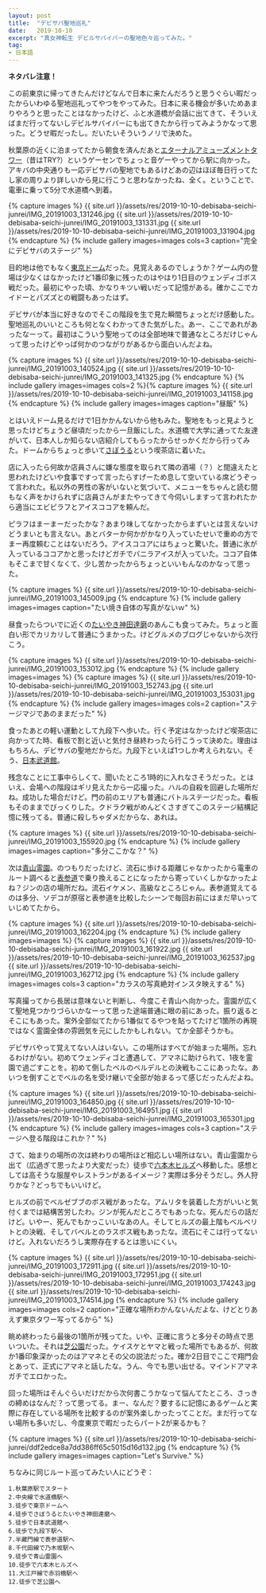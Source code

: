 ```yaml
---
layout: post
title:  "デビサバ聖地巡礼"
date:   2019-10-10
excerpt: "真女神転生 デビルサバイバーの聖地色々巡ってみた。"
tag:
- 日本語
---
```


**ネタバレ注意！**

この前東京に帰ってきたんだけどなんで日本に来たんだろうと思うぐらい暇だったからいわゆる聖地巡礼ってやつをやってみた。日本に来る機会が多いためあまりやろうと思ったことはなかったけど、ふと水道橋が会話に出てきて、そういえばまだ行ってないしデビルサバイバーにも出てきたから行ってみようかなって思った。どうせ暇だったし。だいたいそういうノリで決めた。

秋葉原の近くに泊まってたから朝食を済んだあと[エターナルアミューズメントタワー](https://www.google.com/maps/place/エターナルアミューズメントタワー/@35.7012401,139.7699148,17z/data=!3m1!4b1!4m5!3m4!1s0x60188c1d9a15cd35:0x88f29d503057daa7!8m2!3d35.7012401!4d139.7721035)（昔はTRY?）というゲーセンでちょっと音ゲーやってから駅に向かった。アキバの中央通りも一応デビサバの聖地でもあるけどあの辺はほぼ毎日行ってたし家の周りより詳しいから見に行こうと思わなかったね、全く。ということで、電車に乗って5分で水道橋へ到着。

{% capture images %}
    {{ site.url }}/assets/res/2019-10-10-debisaba-seichi-junrei/IMG_20191003_131246.jpg
    {{ site.url }}/assets/res/2019-10-10-debisaba-seichi-junrei/IMG_20191003_131331.jpg
    {{ site.url }}/assets/res/2019-10-10-debisaba-seichi-junrei/IMG_20191003_131904.jpg
{% endcapture %}
{% include gallery images=images cols=3 caption="完全にデビサバのステージ" %}

目的地は他でもなく[東京ドーム](https://www.google.com/maps/place/東京ドーム/@35.7056396,139.7497026,17z/data=!3m1!4b1!4m5!3m4!1s0x60188c4782eed4f3:0x5058b288249e640e!8m2!3d35.7056396!4d139.7518913)だった。見覚えあるのでしょうか？ゲーム内の登場は少なくはなかったけど1番印象に残ったのはやはり1日目のウェンディゴボス戦だった。最初にやった頃、かなりキツい戦いだって記憶がある。確かここでカイドーとパズズとの戦闘もあったはず。

デビサバが本当に好きなのでそこの階段を生で見た瞬間ちょっとだけ感動した。聖地巡礼のいいところも何となくわかってきた気がした。あー、ここであれがあったなーって。最初はこういう聖地ってのは全部地味で普通なところだけじゃんって思ったけどやっぱ何かのつながりがあるから面白いんだよね。

{% capture images %}
    {{ site.url }}/assets/res/2019-10-10-debisaba-seichi-junrei/IMG_20191003_140524.jpg
    {{ site.url }}/assets/res/2019-10-10-debisaba-seichi-junrei/IMG_20191003_141325.jpg
{% endcapture %}
{% include gallery images=images cols=2 %}{% capture images %}
    {{ site.url }}/assets/res/2019-10-10-debisaba-seichi-junrei/IMG_20191003_141158.jpg
{% endcapture %}
{% include gallery images=images caption="昼飯" %}

とはいえドーム見るだけで1日かかんないから他もみた。聖地をもっと見ようと思ったけどちょうど昼頃だったから一旦飯にした。水道橋で大学に通ってた友達がいて、日本人しか知らない店紹介してもらったからせっかくだから行ってみた。ドームからちょっと歩いて[さぼうる](https://tabelog.com/tokyo/A1310/A131003/13000609/)という喫茶店に着いた。

店に入ったら何故か店員さんに嫌な態度を取られて隣の酒場（？）と間違えたと思われたけどいや食事ですって言ったらすげーため息して空いている席どうぞって言われた。私以外の男性の客がいないと気づいて、メニューをちゃんと読む間もなく声をかけられずに店員さんがまたやってきて今伺いしますって言われたから適当にエビピラフとアイスココアを頼んだ。

ピラフはまーまーだったかな？あまり味してなかったからまずいとは言えないけどうまいとも言えない。あとバターか何かがかなり入っていたせいで重めの方でまー再度頼むことはないだろう。アイスココアにはちょっと驚いた。普通に氷が入っているココアかと思ったけどガチでバニラアイスが入っていた。ココア自体もそこまで甘くなくて、少し苦かったからちょっといいもんなのかなって思った。

{% capture images %}
    {{ site.url }}/assets/res/2019-10-10-debisaba-seichi-junrei/IMG_20191003_145009.jpg
{% endcapture %}
{% include gallery images=images caption="たい焼き自体の写真がないｗ" %}

昼食ったらついでに近くの[たいやき神田達磨](https://tabelog.com/tokyo/A1310/A131003/13100660/)のあんこも食ってみた。ちょっと面白い形でカリカリして普通にうまかった。けどグルメのブログじゃないから次行こう。

{% capture images %}
    {{ site.url }}/assets/res/2019-10-10-debisaba-seichi-junrei/IMG_20191003_153012.jpg
{% endcapture %}
{% include gallery images=images %}
{% capture images %}
    {{ site.url }}/assets/res/2019-10-10-debisaba-seichi-junrei/IMG_20191003_152743.jpg
    {{ site.url }}/assets/res/2019-10-10-debisaba-seichi-junrei/IMG_20191003_153031.jpg
{% endcapture %}
{% include gallery images=images cols=2 caption="ステージマジであのままだった" %}

食ったあとの軽い運動として九段下へ歩いた。行く予定はなかったけど喫茶店に向かってた時、看板で割と近いと気付き昼終わったら行こうって決めた。理由はもちろん、デビサバの聖地だからだ。九段下といえば1つしか考えられない。そう、[日本武道館](https://www.google.com/maps/place/日本武道館/@35.6933175,139.7476963,17z/data=!3m1!4b1!4m5!3m4!1s0x60188c6b802bf413:0x215b5c71c9657188!8m2!3d35.6933175!4d139.749885)。

残念なことに工事中らしくて、聞いたところ1時的に入れなさそうだった。とはいえ、会場への階段はギリ見えたから一応撮った。ハルの自殺を回避した場所だね。成功した場合だけど。門の前のエリアも普通にバトルステージだった。看板もそのままでびっくりした。クドラク戦がめんどくさすぎてこのステージ結構記憶に残ってる。普通に殺しちゃダメだからな、あれは。

{% capture images %}
    {{ site.url }}/assets/res/2019-10-10-debisaba-seichi-junrei/IMG_20191003_155920.jpg
{% endcapture %}
{% include gallery images=images caption="多分ここかな？" %}

次は[青山霊園](https://www.google.com/maps/place/青山霊園+東十四通り/@35.667028,139.7197327,17z/data=!3m1!4b1!4m5!3m4!1s0x60188b62ca6eed21:0x880e44263ab0931a!8m2!3d35.667028!4d139.7219214)。のつもりだったけど、流石に歩ける距離じゃなかったから電車のルート調べると[表参道](https://www.google.com/maps/place/表参道駅/@35.6652511,139.7099034,17z/data=!3m1!4b1!4m5!3m4!1s0x60188c9fee70f285:0x4054b8b23563631c!8m2!3d35.6652511!4d139.7120921)で乗り換えることになったから寄っていくしかなかったよね？ジンの店の場所だね。流石イケメン、高級なところじゃん。表参道覚えてるのは多分、ソデコが原宿と表参道を比較したシーンで毎回お前にはまだ早いっていじめてたから。

{% capture images %}
    {{ site.url }}/assets/res/2019-10-10-debisaba-seichi-junrei/IMG_20191003_162204.jpg
{% endcapture %}
{% include gallery images=images %}
{% capture images %}
    {{ site.url }}/assets/res/2019-10-10-debisaba-seichi-junrei/IMG_20191003_161922.jpg
    {{ site.url }}/assets/res/2019-10-10-debisaba-seichi-junrei/IMG_20191003_162537.jpg
    {{ site.url }}/assets/res/2019-10-10-debisaba-seichi-junrei/IMG_20191003_162712.jpg
{% endcapture %}
{% include gallery images=images cols=3 caption="カラスの写真絶対インスタ映えする" %}

写真撮ってから長居は意味ないと判断し、今度こそ青山へ向かった。霊園が広くて聖地見つかりづらいかなーって思った途端普通に眼の前にあった。振り返るとそこにもあった。案外全部似てたから1番似てるやつを貼ってたけど1箇所の再現ではなく霊園全体の雰囲気を元にしたかもしれない。てか全部そうかも。

デビサバやって覚えてない人はいない。この場所はすべてが始まった場所。忘れるわけがない。初めてウェンディゴと遭遇して、アマネに助けられて、1夜を霊園で過ごすことを。初めて倒したベルのベルデルとの決戦もここにあったな。あいつを倒すことでベルの名を受け継いで全部が始まるって感じだったんだよね。

{% capture images %}
    {{ site.url }}/assets/res/2019-10-10-debisaba-seichi-junrei/IMG_20191003_164850.jpg
    {{ site.url }}/assets/res/2019-10-10-debisaba-seichi-junrei/IMG_20191003_164951.jpg
    {{ site.url }}/assets/res/2019-10-10-debisaba-seichi-junrei/IMG_20191003_165301.jpg
{% endcapture %}
{% include gallery images=images cols=3 caption="ステージへ登る階段はこれか？" %}

さて、始まりの場所の次は終わりの場所ほど相応しい場所はない。青山霊園から出て（広過ぎて思ったより大変だった）徒歩で[六本木ヒルズ](https://www.google.com/maps/place/六本木ヒルズ/@35.6602384,139.727888,17z/data=!3m1!4b1!4m5!3m4!1s0x60188b771049dc33:0x5bfe0248594cc802!8m2!3d35.6602384!4d139.7300767)へ移動した。感想としては高そうな服屋やレストランがあるイメージ？実際は多分そうだし。外人狩りかな？どっちでもいいけど。

ヒルズの前でベルゼブブのボス戦があったな。アムリタを装着した方がいいと気付くまでは結構苦労したわ。ジンが死んだところでもあったな。死んだらの話だけど。いやー、死んでもかっこいいなあの人。そしてヒルズの最上階もベルベリトとの決戦、そしてバベルとのラスボス戦もあったな。流石にそこは行ってないけど。入れないだろうし実際存在するとは思いにくい。

{% capture images %}
    {{ site.url }}/assets/res/2019-10-10-debisaba-seichi-junrei/IMG_20191003_172911.jpg
    {{ site.url }}/assets/res/2019-10-10-debisaba-seichi-junrei/IMG_20191003_172951.jpg
    {{ site.url }}/assets/res/2019-10-10-debisaba-seichi-junrei/IMG_20191003_174243.jpg
    {{ site.url }}/assets/res/2019-10-10-debisaba-seichi-junrei/IMG_20191003_174514.jpg
{% endcapture %}
{% include gallery images=images cols=2 caption="正確な場所わかんないんだよな、けどとりあえず東京タワー写ってるから" %}

眺め終わったら最後の1箇所が残ってた。いや、正確に言うと多分その時点で思いついた。それは[芝公園](https://www.google.com/maps/place/芝公園/@35.6550208,139.7440036,16.5z/data=!4m8!1m2!2m1!1z6Iqd5YWs5ZyS!3m4!1s0x60188bbedd7d8b69:0x58a924b663773b45!8m2!3d35.654938!4d139.7479837)だった。ケイスケとヤマと戦った場所でもあるが、何故か1番印象深かったのはアマネとその父の説法だった。確か2日目でここで翔門会とあって、正式にアマネと話したな。うん、今でも思い出せる。マインドアマネガチでエロかった。

回った場所はそんぐらいだけだから次何書こうかなって悩んてたところ、さっきの締めはなんだ？って思ってる。まー、なんだ？要するに記憶にあるゲームと実際に存在している場所を比較するのが案外楽しかったってことだ。まだ行ってない場所も多いだし、今度東京で暇だったらパート2が来るかも？

{% capture images %}
    {{ site.url }}/assets/res/2019-10-10-debisaba-seichi-junrei/ddf2edce8a7dd386ff65c5015d16d132.jpg
{% endcapture %}
{% include gallery images=images caption="Let's Survive." %}

ちなみに同じルート巡ってみたい人にどうぞ：

```
1.秋葉原駅でスタート
2.中央線で水道橋駅へ
3.徒歩で東京ドームへ
4.徒歩でさぼうるとたいやき神田達磨へ
5.徒歩で日本武道館へ
6.徒歩で九段下駅へ
7.半藏門線で表参道駅へ
8.千代田線で乃木坂駅へ
9.徒歩で青山霊園へ
10.徒歩で六本木ヒルズへ
11.大江戸線で赤羽橋駅へ
12.徒歩で芝公園へ
```
